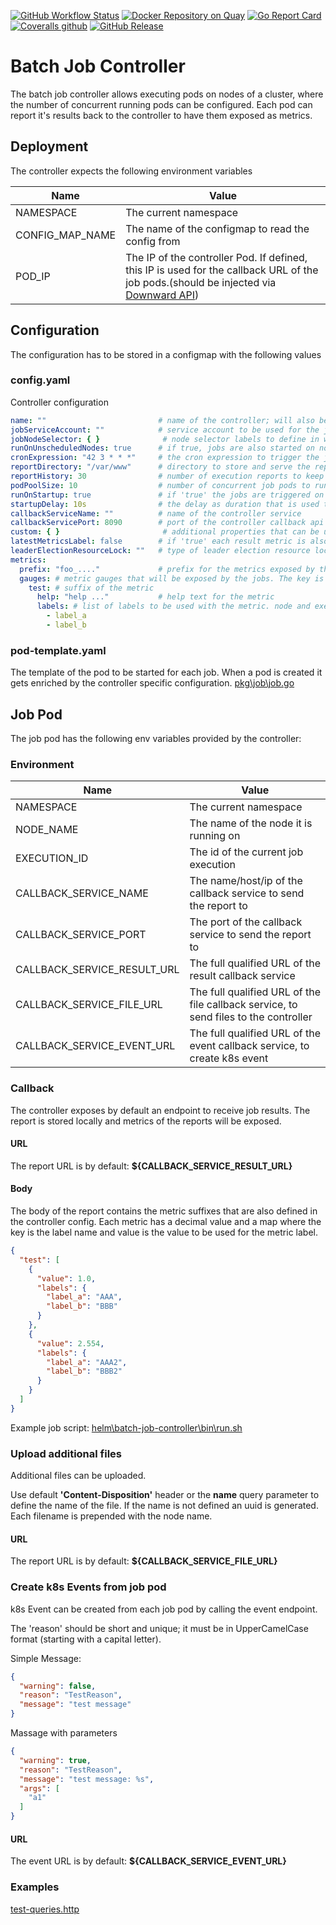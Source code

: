 [![GitHub Workflow Status](https://img.shields.io/github/workflow/status/bakito/batch-job-controller/Github%20Build?logo=github)](https://github.com/bakito/batch-job-controller/actions?query=workflow%3A%22Github+Build%22)
[![Docker Repository on Quay](https://quay.io/repository/bakito/batch-job-controller/status "Docker Repository on Quay")](https://quay.io/repository/bakito/batch-job-controller)
[![Go Report Card](https://goreportcard.com/badge/github.com/bakito/batch-job-controller)](https://goreportcard.com/report/github.com/bakito/batch-job-controller)
[![Coveralls github](https://img.shields.io/coveralls/github/bakito/batch-job-controller?logo=coveralls)](https://coveralls.io/github/bakito/batch-job-controller?branch=master)
[![GitHub Release](https://img.shields.io/github/release/bakito/batch-job-controller.svg?style=flat)](https://github.com/bakito/batch-job-controller/releases)

# Batch Job Controller

The batch job controller allows executing pods on nodes of a cluster, where the number of concurrent running pods can be
configured. Each pod can report it's results back to the controller to have them exposed as metrics.

## Deployment

The controller expects the following environment variables

| Name | Value                                                                                                                                                                                                                                                          |
| --- |----------------------------------------------------------------------------------------------------------------------------------------------------------------------------------------------------------------------------------------------------------------|
| NAMESPACE | The current namespace                                                                                                                                                                                                                                          |
| CONFIG_MAP_NAME | The name of the configmap to read the config from                                                                                                                                                                                                              |
| POD_IP | The IP of the controller Pod. If defined, this IP is used for the callback URL of the job pods.(should be injected via [Downward API](https://kubernetes.io/docs/tasks/inject-data-application/environment-variable-expose-pod-information/#the-downward-api)) |

## Configuration

The configuration has to be stored in a configmap with the following values

### config.yaml

Controller configuration

```yaml
name: ""                         # name of the controller; will also be used as prefix for the job pods
jobServiceAccount: ""            # service account to be used for the job pods. If empty the default will be used
jobNodeSelector: { }              # node selector labels to define in which nodes to run the jobs
runOnUnscheduledNodes: true      # if true, jobs are also started on nodes that are unschedulable
cronExpression: "42 3 * * *"     # the cron expression to trigger the job execution
reportDirectory: "/var/www"      # directory to store and serve the reports
reportHistory: 30                # number of execution reports to keep
podPoolSize: 10                  # number of concurrent job pods to run
runOnStartup: true               # if 'true' the jobs are triggered on startup of the controller
startupDelay: 10s                # the delay as duration that is used to start the jobs if runOnStartup is enabled. default is '10s'
callbackServiceName: ""          # name of the controller service
callbackServicePort: 8090        # port of the controller callback api service
custom: { }                       # additional properties that can be used in a custom implementation
latestMetricsLabel: false        # if 'true' each result metric is also created with executionID='latest'
leaderElectionResourceLock: ""   # type of leader election resource lock to be used. ('configmapsleases' (default), 'configmaps', 'endpoints', 'leases', 'endpointsleases')
metrics:
  prefix: "foo_...."             # prefix for the metrics exposed by the controller
  gauges: # metric gauges that will be exposed by the jobs. The key is uses as suffix for the metrics. 
    test: # suffix of the metric
      help: "help ..."           # help text for the metric
      labels: # list of labels to be used with the metric. node and executionID are automatically added
        - label_a
        - label_b
```

### pod-template.yaml

The template of the pod to be started for each job. When a pod is created it gets enriched by the controller specific
configuration. [pkg\job\job.go](pkg\job\job.go)

## Job Pod

The job pod has the following env variables provided by the controller:

### Environment

| Name | Value |
| --- | --- |
| NAMESPACE | The current namespace |
| NODE_NAME | The name of the node it is running on |
| EXECUTION_ID | The id of the current job execution |
| CALLBACK_SERVICE_NAME | The name/host/ip of the callback service to send the report to |
| CALLBACK_SERVICE_PORT | The port of the callback service to send the report to |
| CALLBACK_SERVICE_RESULT_URL | The full qualified URL of the result callback service  |
| CALLBACK_SERVICE_FILE_URL | The full qualified URL of the file callback service, to send files to the controller |
| CALLBACK_SERVICE_EVENT_URL | The full qualified URL of the event callback service, to create k8s event |

### Callback

The controller exposes by default an endpoint to receive job results. The report is stored locally and metrics of the
reports will be exposed.

#### URL

The report URL is by default: **${CALLBACK_SERVICE_RESULT_URL}**

#### Body

The body of the report contains the metric suffixes that are also defined in the controller config. Each metric has a
decimal value and a map where the key is the label name and value is the value to be used for the metric label.

```json
{
  "test": [
    {
      "value": 1.0,
      "labels": {
        "label_a": "AAA",
        "label_b": "BBB"
      }
    },
    {
      "value": 2.554,
      "labels": {
        "label_a": "AAA2",
        "label_b": "BBB2"
      }
    }
  ]
}
```

Example job script: [helm\batch-job-controller\bin\run.sh](helm\batch-job-controller\bin\run.sh)

### Upload additional files

Additional files can be uploaded.

Use default **'Content-Disposition'** header or the **name** query parameter to define the name of the file. If the name
is not defined an uuid is generated. Each filename is prepended with the node name.

#### URL

The report URL is by default: **${CALLBACK_SERVICE_FILE_URL}**

### Create k8s Events from job pod

k8s Event can be created from each job pod by calling the event endpoint.

The 'reason' should be short and unique; it must be in UpperCamelCase format (starting with a capital letter).

Simple Message:

```json
{
  "warning": false,
  "reason": "TestReason",
  "message": "test message"
}
```

Massage with parameters

```json
{
  "warning": true,
  "reason": "TestReason",
  "message": "test message: %s",
  "args": [
    "a1"
  ]
}
```

#### URL

The event URL is by default: **${CALLBACK_SERVICE_EVENT_URL}**

### Examples

[test-queries.http](./testdata/test-queries.http)
